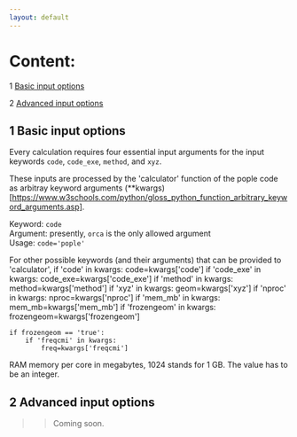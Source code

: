```yaml
---
layout: default
---
```


# Content:
1 [Basic input options](#1-basic-input-options)  

2 [Advanced input options](#2-advanced-input-options)

   

## 1 Basic input options

Every calculation requires four essential input arguments for the input keywords  `code`, `code_exe`, `method`, and `xyz`. 

These inputs are processed by the 'calculator' function of the pople code as arbitray keyword arguments (\*\*kwargs)[https://www.w3schools.com/python/gloss_python_function_arbitrary_keyword_arguments.asp].


 Keyword: `code`   
 Argument:  presently, `orca` is the only allowed argument   
 Usage: `code='pople'`   

    
    
For other possible keywords (and their arguments) that can be provided to 'calculator', 
    if 'code' in kwargs:
        code=kwargs['code']
    if 'code_exe' in kwargs:
        code_exe=kwargs['code_exe']
    if 'method' in kwargs:
        method=kwargs['method']
    if 'xyz' in kwargs:
        geom=kwargs['xyz']
    if 'nproc' in kwargs:
        nproc=kwargs['nproc']
    if 'mem_mb' in kwargs:
        mem_mb=kwargs['mem_mb']
    if 'frozengeom' in kwargs:
        frozengeom=kwargs['frozengeom']

    if frozengeom == 'true':
        if 'freqcmi' in kwargs:
            freq=kwargs['freqcmi']

RAM memory per core in megabytes, 1024 stands for 1 GB. The value has to be an integer.


## 2 Advanced input options
>> Coming soon.
